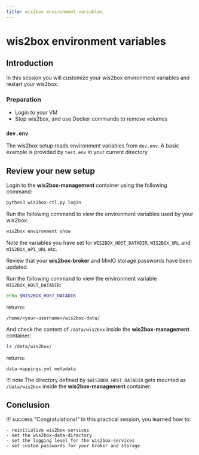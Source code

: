 ```yaml
---
title: wis2box environment variables
---
```


#  wis2box environment variables

## Introduction

In this session you will customize your wis2box environment variables and restart your wis2box.

### Preparation

- Login to your VM
- Stop wis2box, and use Docker commands to remove volumes

### `dev.env`

The wis2box setup reads environment variables from `dev.env`. A basic example is provided by `test.env` in your current directory.

## Review your new setup

Login to the **wis2box-management** container using the following command:

```bash
python3 wis2box-ctl.py login
```

Run the following command to view the environment variables used by your wis2box:

```bash
wis2box environment show
```

Note the variables you have set for `WIS2BOX_HOST_DATADIR`, `WIS2BOX_URL` and `WIS2BOX_API_URL` etc.

Review that your **wis2box-broker** and MinIO storage passwords have been updated.

Run the following command to view the environment variable `WIS2BOX_HOST_DATADIR`:

```bash
echo $WIS2BOX_HOST_DATADIR
```

returns:

```console
/home/<your-username>/wis2box-data/
```

And check the content of `/data/wis2box` inside the **wis2box-management** container:

```bash
ls /data/wis2box/
```

returns:

```console
data-mappings.yml metadata
```

!!! note
    The directory defined by `$WIS2BOX_HOST_DATADIR` gets mounted as `/data/wis2box` inside the **wis2box-management** container.

## Conclusion

!!! success "Congratulations!"
    In this practical session, you learned how to:

    - reinitialize wis2box-services
    - set the wis2box-data-directory
    - set the logging level for the wis2box-services   
    - set custom passwords for your broker and storage
